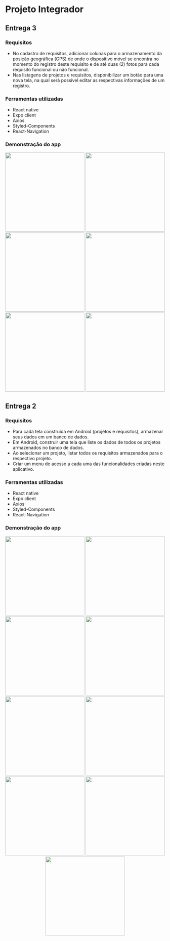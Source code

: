 # Projeto Integrador
## Entrega 3

### Requisitos
- No cadastro de requisitos, adicionar colunas para o armazenamento da posição geográfica (GPS) de onde o dispositivo móvel se encontra no momento do registro deste requisito e de até duas (2) fotos para cada requisito funcional ou não funcional.
- Nas listagens de projetos e requisitos, disponibilizar um botão para uma nova tela, na qual será possível editar as respectivas informações de um registro.
 
### Ferramentas utilizadas
 - React native
 - Expo client
 - Axios
 - Styled-Components
 - React-Navigation
 
### Demonstração do app

<p align="center">
  <img width="250" src=".prints/entrega-3/1.jpeg"/>
  <img width="250" src=".prints/entrega-3/2.jpeg"/>
  <img width="250" src=".prints/entrega-3/3.jpeg"/>
  <img width="250" src=".prints/entrega-3/4.jpeg"/>
  <img width="250" src=".prints/entrega-3/5.jpeg"/>
  <img width="250" src=".prints/entrega-3/demo.gif"/>
</p>

## Entrega 2

### Requisitos
- Para cada tela construída em Android (projetos e requisitos), armazenar seus dados em um banco de dados.
- Em Android, construir uma tela que liste os dados de todos os projetos armazenados no banco de dados. 
- Ao selecionar um projeto, listar todos os requisitos armazenados para o respectivo projeto.
- Criar um menu de acesso a cada uma das funcionalidades criadas neste aplicativo.
 
### Ferramentas utilizadas
 - React native
 - Expo client
 - Axios
 - Styled-Components
 - React-Navigation
 
### Demonstração do app

<p align="center">
  <img width="250" src=".prints/entrega-2/1.jpeg"/>
  <img width="250" src=".prints/entrega-2/2.jpeg"/>
  <img width="250" src=".prints/entrega-2/3.jpeg"/>
  <img width="250" src=".prints/entrega-2/4.jpeg"/>
  <img width="250" src=".prints/entrega-2/6.jpeg"/>
  <img width="250" src=".prints/entrega-2/7.jpeg"/>
  <img width="250" src=".prints/entrega-2/8.jpeg"/>
  <img width="250" src=".prints/entrega-2/9.jpeg"/>
  <img width="250" src=".prints/entrega-2/10.jpeg"/>
</p>

